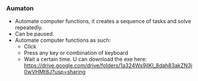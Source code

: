### Aumaton

- Automate computer functions, it creates a sequence of tasks and solve repeatedly.
- Can be paused.
- Automate computer functions as such:
  - Click
  - Press any key or combination of keyboard
  - Wait a certain time.
U can download the exe here: https://drive.google.com/drive/folders/1a324Ws9jIKI_8dah83akZN3j0wVHMt8J?usp=sharing
